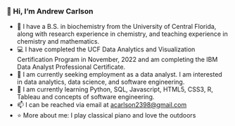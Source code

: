 ### 👋 Hi, I’m Andrew Carlson
- 🧬 I have a B.S. in biochemistry from the University of Central Florida, along with research experience in chemistry, and teaching experience in chemistry and mathematics. 
- 💻 I have completed the UCF Data Analytics and Visualization Certification Program in November, 2022 and am completing the IBM Data Analyst Professional Certificate.
- 👀 I am currently seeking employment as a data analyst. I am interested in data analytics, data science, and software engineering.
- 🌱 I am currently learning Python, SQL, Javascript, HTML5, CSS3, R, Tableau and concepts of software engineering.
- 📫 I can be reached via email at acarlson2398@gmail.com
- ⭐ More about me: I play classical piano and love the outdoors

<!---
Andrew-Carlson/Andrew-Carlson is a ✨ special ✨ repository because its `README.md` (this file) appears on your GitHub profile.
You can click the Preview link to take a look at your changes.
--->
